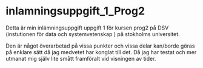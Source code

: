 inlamningsuppgift_1_Prog2
=========================

Detta är min inlämningsuppgift uppgift 1 för kursen prog2 på DSV (instutionen för data och systemvetenskap ) på stokholms universitet.

Den är något överarbetad på vissa punkter och vissa delar kan/borde göras på enklare sätt då jag medvetet har konglat till det.
Då jag har testat och mer utmanat mig själv lite smått framföralt vid visningen av tider.
